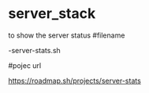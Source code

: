 # server_stack
to show the server status
#filename 

-server-stats.sh

#pojec url

https://roadmap.sh/projects/server-stats
